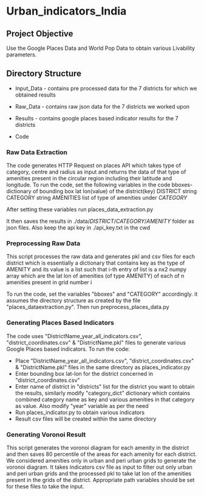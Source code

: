 # Urban_indicators_India

## Project Objective
Use the Google Places Data and World Pop Data to obtain various Livability parameters.

## Directory Structure
* Input_Data - contains pre processed data for the 7 districts for which we obtained results
* Raw_Data - contains raw json data for the 7 districts we worked upon
* Results - contains google places based indicator results for the 7 districts

* Code

### Raw Data Extraction
The code generates HTTP Request on places API which takes type of category, centre and radius as input and returns the data of that type of amenities present in the circular region including their latitude and longitude.
To run the code, set the following variables in the code
bboxes-dictionary of bounding box lat lon(value) of the district(key)
DISTRICT string
CATEGORY string 
AMENITIES list of type of amenities under $CATEGORY$

After setting these variables run places_data_extraction.py

It then saves the results in ./data/$DISTRICT$/$CATEGORY$/$AMENITY$ folder as json files.
Also keep the api key in ./api_key.txt in the cwd

### Preprocessing Raw Data
This script processes the raw data and generates pkl and csv files for each district which is essentially a dictionary that contains key as the type of AMENITY and its value is a list such that i-th entry of list is a nx2 numpy array which are the lat lon of amenities (of type AMENITY) of each of n amenities present in grid number i

To run the code, set the variables "bboxes" and "CATEGORY" accordingly. it assumes the directory structure as created by the file "places_dataextraction.py". Then run preprocess_places_data.py

### Generating Places Based Indicators
The code uses "DistrictName_year_all_indicators.csv", "district_coordinates.csv" & "DistrictName.pkl" files to generate various Google Places based indicators.
To run the code:
* Place "DistrictName_year_all_indicators.csv", "district_coordinates.csv" & "DistrictName.pkl" files in the same directory as places_indicator.py
* Enter bounding box lat-lon for the district concerned in "district_coordinates.csv"
* Enter name of district in "districts" list for the district you want to obtain the results, similarly modify "category_dict" dictionary which contains combined category name as key and various amenities in that category as value. Also modify "year" variable as per the need
* Run places_indicator.py to obtain various indicators
* Result csv files will be created within the same directory

### Generating Voronoi Result
This script generates the voronoi diagram for each amenity in the district and then saves 80 percentile of the areas for each amenity for each district. We considered amenities only in urban and peri urban grids to generate the voronoi diagram. It takes indicators csv file as input to filter out only urban and peri urban grids and the processed pkl to take lat lon of the amenities present in the grids of the district. Appropriate path variables should be set for these files to take the input.